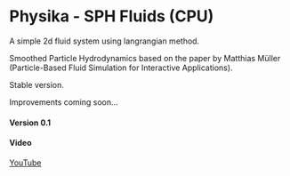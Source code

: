 # Physika - SPH Fluids (CPU)
A simple 2d fluid system using langrangian method.

Smoothed Particle Hydrodynamics based on the paper by Matthias Müller (Particle-Based Fluid Simulation for Interactive Applications).

Stable version. 

Improvements coming soon...

#### Version 0.1 

#### Video
[YouTube]


[YouTube]:https://www.youtube.com/watch?v=VHm4_JSHMYQ

